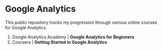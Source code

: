 # Google Analytics
This public repository tracks my progression through various online courses for Google Analytics.  
 
1. Google Analytics Academy | **Google Analytics for Beginners**   
2. Coursera | **Getting Started in Google Analytics**

